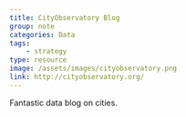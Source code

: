 ```yaml
---
title: CityObservatory Blog
group: note
categories: Data
tags:
    - strategy
type: resource
image: /assets/images/cityobservatory.png
link: http://cityobservatory.org/
---
```

Fantastic data blog on cities.
